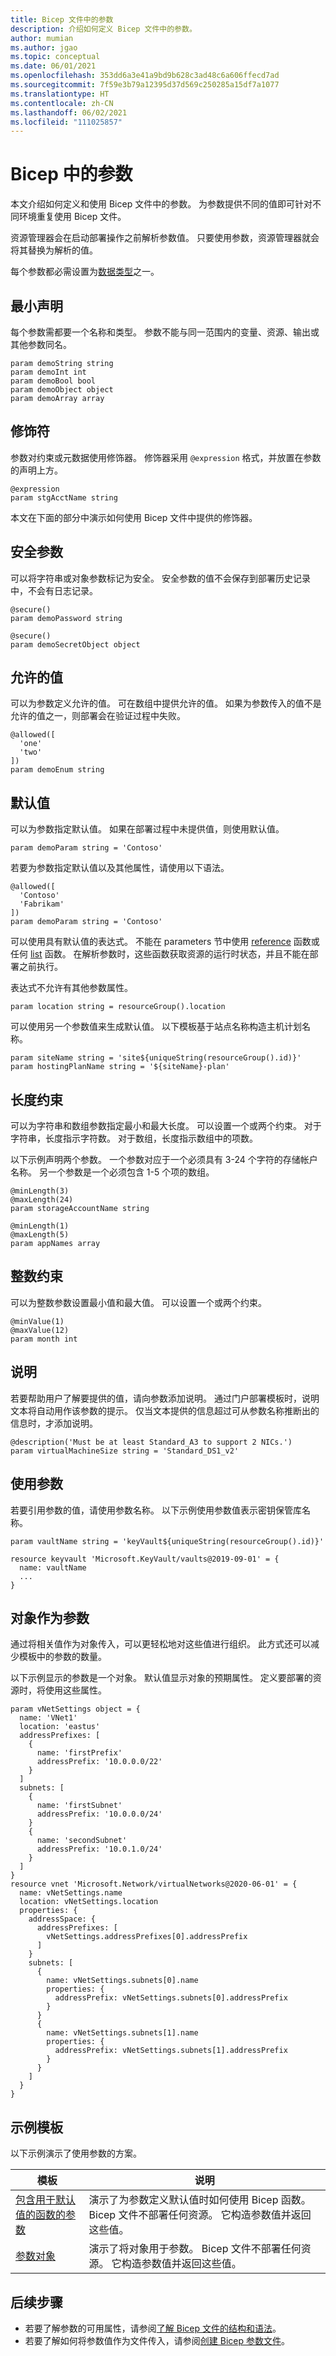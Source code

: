 ```yaml
---
title: Bicep 文件中的参数
description: 介绍如何定义 Bicep 文件中的参数。
author: mumian
ms.author: jgao
ms.topic: conceptual
ms.date: 06/01/2021
ms.openlocfilehash: 353dd6a3e41a9bd9b628c3ad48c6a606ffecd7ad
ms.sourcegitcommit: 7f59e3b79a12395d37d569c250285a15df7a1077
ms.translationtype: HT
ms.contentlocale: zh-CN
ms.lasthandoff: 06/02/2021
ms.locfileid: "111025857"
---
```

# <a name="parameters-in-bicep"></a>Bicep 中的参数

本文介绍如何定义和使用 Bicep 文件中的参数。 为参数提供不同的值即可针对不同环境重复使用 Bicep 文件。

资源管理器会在启动部署操作之前解析参数值。 只要使用参数，资源管理器就会将其替换为解析的值。

每个参数都必需设置为[数据类型](data-types.md)之一。

## <a name="minimal-declaration"></a>最小声明

每个参数需都要一个名称和类型。 参数不能与同一范围内的变量、资源、输出或其他参数同名。

```bicep
param demoString string
param demoInt int
param demoBool bool
param demoObject object
param demoArray array
```

## <a name="decorators"></a>修饰符

参数对约束或元数据使用修饰器。 修饰器采用 `@expression` 格式，并放置在参数的声明上方。

```bicep
@expression
param stgAcctName string
```

本文在下面的部分中演示如何使用 Bicep 文件中提供的修饰器。

## <a name="secure-parameters"></a>安全参数

可以将字符串或对象参数标记为安全。 安全参数的值不会保存到部署历史记录中，不会有日志记录。

```bicep
@secure()
param demoPassword string

@secure()
param demoSecretObject object
```

## <a name="allowed-values"></a>允许的值

可以为参数定义允许的值。 可在数组中提供允许的值。 如果为参数传入的值不是允许的值之一，则部署会在验证过程中失败。

```bicep
@allowed([
  'one'
  'two'
])
param demoEnum string
```

## <a name="default-value"></a>默认值

可以为参数指定默认值。 如果在部署过程中未提供值，则使用默认值。

```bicep
param demoParam string = 'Contoso'
```

若要为参数指定默认值以及其他属性，请使用以下语法。

```bicep
@allowed([
  'Contoso'
  'Fabrikam'
])
param demoParam string = 'Contoso'
```

可以使用具有默认值的表达式。 不能在 parameters 节中使用 [reference](bicep-functions-resource.md#reference) 函数或任何 [list](bicep-functions-resource.md#list) 函数。 在解析参数时，这些函数获取资源的运行时状态，并且不能在部署之前执行。

表达式不允许有其他参数属性。

```bicep
param location string = resourceGroup().location
```

可以使用另一个参数值来生成默认值。 以下模板基于站点名称构造主机计划名称。

```bicep
param siteName string = 'site${uniqueString(resourceGroup().id)}'
param hostingPlanName string = '${siteName}-plan'
```

## <a name="length-constraints"></a>长度约束

可以为字符串和数组参数指定最小和最大长度。 可以设置一个或两个约束。 对于字符串，长度指示字符数。 对于数组，长度指示数组中的项数。

以下示例声明两个参数。 一个参数对应于一个必须具有 3-24 个字符的存储帐户名称。 另一个参数是一个必须包含 1-5 个项的数组。

```bicep
@minLength(3)
@maxLength(24)
param storageAccountName string

@minLength(1)
@maxLength(5)
param appNames array
```

## <a name="integer-constraints"></a>整数约束

可以为整数参数设置最小值和最大值。 可以设置一个或两个约束。

```bicep
@minValue(1)
@maxValue(12)
param month int
```

## <a name="description"></a>说明

若要帮助用户了解要提供的值，请向参数添加说明。 通过门户部署模板时，说明文本将自动用作该参数的提示。 仅当文本提供的信息超过可从参数名称推断出的信息时，才添加说明。

```bicep
@description('Must be at least Standard_A3 to support 2 NICs.')
param virtualMachineSize string = 'Standard_DS1_v2'
```

## <a name="use-parameter"></a>使用参数

若要引用参数的值，请使用参数名称。 以下示例使用参数值表示密钥保管库名称。

```bicep
param vaultName string = 'keyVault${uniqueString(resourceGroup().id)}'

resource keyvault 'Microsoft.KeyVault/vaults@2019-09-01' = {
  name: vaultName
  ...
}
```

## <a name="objects-as-parameters"></a>对象作为参数

通过将相关值作为对象传入，可以更轻松地对这些值进行组织。 此方式还可以减少模板中的参数的数量。

以下示例显示的参数是一个对象。 默认值显示对象的预期属性。 定义要部署的资源时，将使用这些属性。

```bicep
param vNetSettings object = {
  name: 'VNet1'
  location: 'eastus'
  addressPrefixes: [
    {
      name: 'firstPrefix'
      addressPrefix: '10.0.0.0/22'
    }
  ]
  subnets: [
    {
      name: 'firstSubnet'
      addressPrefix: '10.0.0.0/24'
    }
    {
      name: 'secondSubnet'
      addressPrefix: '10.0.1.0/24'
    }
  ]
}
resource vnet 'Microsoft.Network/virtualNetworks@2020-06-01' = {
  name: vNetSettings.name
  location: vNetSettings.location
  properties: {
    addressSpace: {
      addressPrefixes: [
        vNetSettings.addressPrefixes[0].addressPrefix
      ]
    }
    subnets: [
      {
        name: vNetSettings.subnets[0].name
        properties: {
          addressPrefix: vNetSettings.subnets[0].addressPrefix
        }
      }
      {
        name: vNetSettings.subnets[1].name
        properties: {
          addressPrefix: vNetSettings.subnets[1].addressPrefix
        }
      }
    ]
  }
}
```

## <a name="example-templates"></a>示例模板

以下示例演示了使用参数的方案。

|模板  |说明  |
|---------|---------|
|[包含用于默认值的函数的参数](https://github.com/Azure/azure-docs-json-samples/blob/master/azure-resource-manager/parameterswithfunctions.bicep) | 演示了为参数定义默认值时如何使用 Bicep 函数。 Bicep 文件不部署任何资源。 它构造参数值并返回这些值。 |
|[参数对象](https://github.com/Azure/azure-docs-json-samples/blob/master/azure-resource-manager/parameterobject.bicep) | 演示了将对象用于参数。 Bicep 文件不部署任何资源。 它构造参数值并返回这些值。 |

## <a name="next-steps"></a>后续步骤

- 若要了解参数的可用属性，请参阅[了解 Bicep 文件的结构和语法](file.md)。
- 若要了解如何将参数值作为文件传入，请参阅[创建 Bicep 参数文件](parameter-files.md)。
